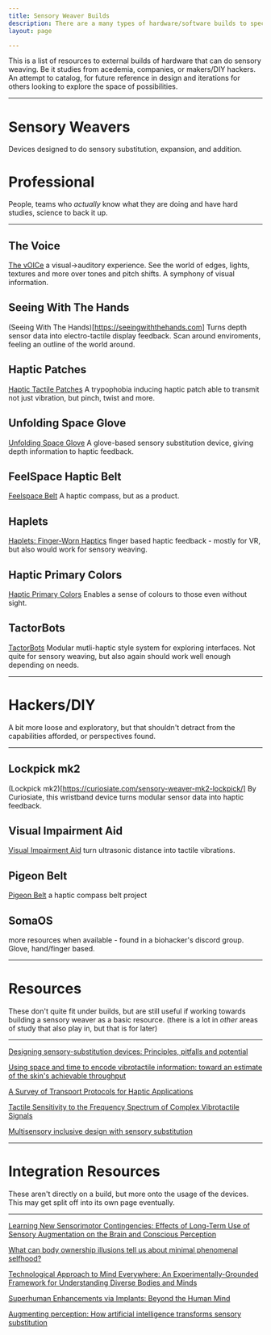 ```yaml
---
title: Sensory Weaver Builds
description: There are a many types of hardware/software builds to specific sensory weavers.
layout: page

---
```


This is a list of resources to external builds of hardware that can do sensory weaving. Be it studies from acedemia, companies, or makers/DIY hackers. An attempt to catalog, for future reference in design and iterations for others looking to explore the space of possibilities. 

---

# Sensory Weavers
Devices designed to do sensory substitution, expansion, and addition. 


# Professional
People, teams who *actually* know what they are doing and have hard studies, science to back it up.

---

## The Voice
[The vOICe](https://seeingwithsound.com)
a visual->auditory experience. See the world of edges, lights, textures and more over tones and pitch shifts. A symphony of visual information.

## Seeing With The Hands
(Seeing With The Hands)[https://seeingwiththehands.com]
Turns depth sensor data into electro-tactile display feedback. Scan around enviroments, feeling an outline of the world around. 

## Haptic Patches
[Haptic Tactile Patches](https://techxplore.com/news/2024-11-haptic-patch-transmits-complexity-skin.html)
A trypophobia inducing haptic patch able to transmit not just vibration, but pinch, twist and more. 


## Unfolding Space Glove
[Unfolding Space Glove](https://github.com/jakobkilian/unfolding-space)
A glove-based sensory substitution device, giving depth information to haptic feedback.

## FeelSpace Haptic Belt
[Feelspace Belt](https://feelspace.de/en/)
A haptic compass, but as a product.

## Haplets
[Haplets: Finger-Worn Haptics](https://www.frontiersin.org/journals/virtual-reality/articles/10.3389/frvir.2021.738613/full)
finger based haptic feedback - mostly for VR, but also would work for sensory weaving.

## Haptic Primary Colors
[Haptic Primary Colors](https://tachilab.org/en/about/hpc.html)
Enables a sense of colours to those even without sight.

## TactorBots
[TactorBots](https://www.ranzhourobot.com/tactorbots)
Modular mutli-haptic style system for exploring interfaces. Not quite for sensory weaving, but also again should work well enough depending on needs.

---

# Hackers/DIY
A bit more loose and exploratory, but that shouldn't detract from the capabilities afforded, or perspectives found.

---

## Lockpick mk2
(Lockpick mk2)[https://curiosiate.com/sensory-weaver-mk2-lockpick/]
By Curiosiate, this wristband device turns modular sensor data into haptic feedback.

## Visual Impairment Aid
[Visual Impairment Aid](https://www.instructables.com/VIA-Visual-Impairment-Aid-Haptic-Sound-Feedbac/)
turn ultrasonic distance into tactile vibrations.

## Pigeon Belt
[Pigeon Belt](https://www.youtube.com/watch?v=HRChZkY1ff0)
a haptic compass belt project

## SomaOS 
more resources when available - found in a biohacker's discord group.
Glove, hand/finger based.


---

# Resources
These don't quite fit under builds, but are still useful if working towards building a sensory weaver as a basic resource. (there is a lot in *other* areas of study that also play in, but that is for later)

---

[Designing sensory-substitution devices: Principles, pitfalls and potential](https://journals.sagepub.com/doi/10.3233/RNN-160647)

[Using space and time to encode vibrotactile information: toward an estimate of the skin's achievable throughput](https://pubmed.ncbi.nlm.nih.gov/26080756/)

[A Survey of Transport Protocols for Haptic Applications](https://ieeexplore.ieee.org/abstract/document/6377390)

[Tactile Sensitivity to the Frequency Spectrum of Complex Vibrotactile Signals](https://www.biorxiv.org/content/10.1101/2023.11.10.566309v1.full)

[Multisensory inclusive design with sensory substitution](https://cognitiveresearchjournal.springeropen.com/articles/10.1186/s41235-020-00240-7)

---

# Integration Resources
These aren't directly on a build, but more onto the usage of the devices. This may get split off into its own page eventually. 

---

[Learning New Sensorimotor Contingencies: Effects of Long-Term Use of Sensory Augmentation on the Brain and Conscious Perception](https://journals.plos.org/plosone/article?id=10.1371/journal.pone.0166647)

[What can body ownership illusions tell us about minimal phenomenal selfhood?](https://www.frontiersin.org/journals/human-neuroscience/articles/10.3389/fnhum.2014.00946/full)

[Technological Approach to Mind Everywhere: An Experimentally-Grounded Framework for Understanding Diverse Bodies and Minds](https://www.frontiersin.org/journals/systems-neuroscience/articles/10.3389/fnsys.2022.768201/full)

[Superhuman Enhancements via Implants: Beyond the Human Mind](https://www.mdpi.com/2409-9287/5/3/14)

[Augmenting perception: How artificial intelligence transforms sensory substitution](https://www.sciencedirect.com/science/article/pii/S1053810022000125)

